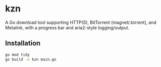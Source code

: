 # kzn

A Go download tool supporting HTTP(S), BitTorrent (magnet/.torrent), and Metalink, with a progress bar and aria2-style logging/output.

## Installation

```bash
go mod tidy
go build -o kzn main.go
